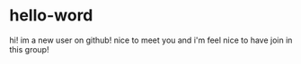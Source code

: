 # hello-word
hi! im a new user on github! 
nice to meet you and i'm feel nice to have join in this group!

